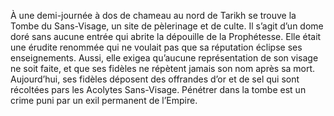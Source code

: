 À une demi-journée à dos de chameau au nord de Tarikh se trouve la Tombe du Sans-Visage, un site de pèlerinage et de culte. Il s’agit d’un dome doré sans aucune entrée qui abrite la dépouille de la Prophétesse. Elle était une érudite renommée qui ne voulait pas que sa réputation éclipse ses enseignements. Aussi, elle exigea qu’aucune représentation de son visage ne soit faite, et que ses fidèles ne répètent jamais son nom après sa mort. Aujourd’hui, ses fidèles déposent des offrandes d’or et de sel qui sont récoltées pars les Acolytes Sans-Visage. Pénétrer dans la tombe est un crime puni par un exil permanent de l’Empire.